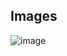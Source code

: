 ## Images

![image](https://github.com/user-attachments/assets/de314e45-e8f7-41ab-a543-3d2e1749a368)
